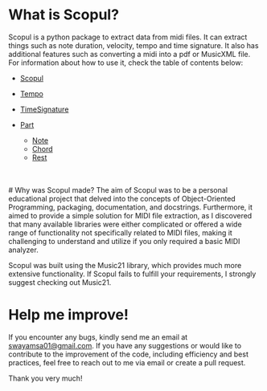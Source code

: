 # What is Scopul?

Scopul is a python package to extract data from midi files. It can extract things such as note duration, velocity, tempo and time signature. It also has additional 
features such as converting a midi into a pdf or MusicXML file. For information about how to use it, check the table of contents below:


- [Scopul](scopul.md)


- [Tempo](tempo.md)

- [TimeSignature](timesig.md)


- [Part](part.md)
  - [Note](note.md)
  - [Chord](chord.md)
  - [Rest](rest.md)

<br>
<br>
# Why was Scopul made?
The aim of Scopul was to be a personal educational project that delved into the concepts of Object-Oriented Programming, packaging, documentation, and docstrings. Furthermore, it aimed to provide a simple solution for MIDI file extraction, as I discovered that many available libraries were either complicated or offered a wide range of functionality not specifically related to MIDI files, making it challenging to understand and utilize if you only required a basic MIDI analyzer.

Scopul was built using the Music21 library, which provides much more extensive functionality. If Scopul fails to fulfill your requirements, I strongly suggest checking out Music21.

# Help me improve!
If you encounter any bugs, kindly send me an email at swayamsa01@gmail.com. If you have any suggestions or would like to contribute to the improvement of the code, including efficiency and best practices, feel free to reach out to me via email or create a pull request.

Thank you very much!